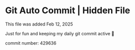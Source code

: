 # Git Auto Commit | Hidden File

This file was added Feb 12, 2025

Just for fun and keeping my daily git commit active 🤪

commit number: 429636
